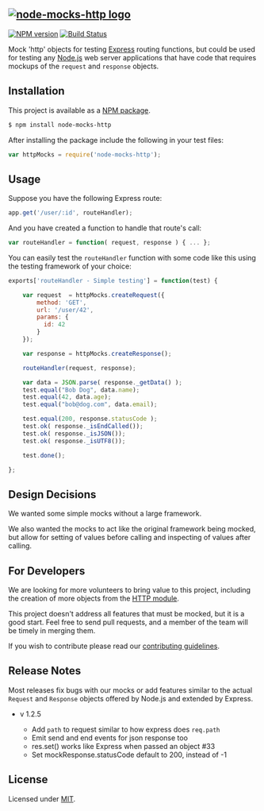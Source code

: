 [![node-mocks-http logo](https://raw.githubusercontent.com/wiki/howardabrams/node-mocks-http/images/nmh-logo-200x132.png)](https://github.com/howardabrams/node-mocks-http)
---
[![NPM version](https://badge.fury.io/js/node-mocks-http.png)](https://www.npmjs.com/package/node-mocks-http)
[![Build Status](https://travis-ci.org/howardabrams/node-mocks-http.svg?branch=master)](https://travis-ci.org/howardabrams/node-mocks-http)

Mock 'http' objects for testing [Express](http://expressjs.com/)
routing functions, but could be used for testing any
[Node.js](http://www.nodejs.org) web server applications that have
code that requires mockups of the `request` and `response` objects.

Installation
---

This project is available as a
[NPM package](https://www.npmjs.org/package/node-mocks-http).

```bash
$ npm install node-mocks-http
```

After installing the package include the following in your test files:

```js
var httpMocks = require('node-mocks-http');
```

Usage
---

Suppose you have the following Express route:

```js
app.get('/user/:id', routeHandler);
```

And you have created a function to handle that route's call:

```js
var routeHandler = function( request, response ) { ... };
```

You can easily test the `routeHandler` function with some code like
this using the testing framework of your choice:

```js
exports['routeHandler - Simple testing'] = function(test) {

    var request  = httpMocks.createRequest({
        method: 'GET',
        url: '/user/42',
        params: {
          id: 42
        }
    });

    var response = httpMocks.createResponse();

    routeHandler(request, response);

    var data = JSON.parse( response._getData() );
    test.equal("Bob Dog", data.name);
    test.equal(42, data.age);
    test.equal("bob@dog.com", data.email);

    test.equal(200, response.statusCode );
    test.ok( response._isEndCalled());
    test.ok( response._isJSON());
    test.ok( response._isUTF8());

    test.done();

};
```

Design Decisions
---

We wanted some simple mocks without a large framework.

We also wanted the mocks to act like the original framework being
mocked, but allow for setting of values before calling and inspecting
of values after calling.

For Developers
---

We are looking for more volunteers to bring value to this project,
including the creation of more objects from the
[HTTP module](http://nodejs.org/docs/latest/api/http.html).

This project doesn't address all features that must be
mocked, but it is a good start. Feel free to send pull requests,
and a member of the team will be timely in merging them.

If you wish to contribute please read our [contributing guidelines](CONTRIBUTING.md).


Release Notes
---

Most releases fix bugs with our mocks or add features similar to the
actual `Request` and `Response` objects offered by Node.js and extended
by Express.

* v 1.2.5

  * Add `path` to request similar to how express does `req.path`
  * Emit send and end events for json response too
  * res.set() works like Express when passed an object #33
  * Set mockResponse.statusCode default to 200, instead of -1


License
---

Licensed under [MIT](https://github.com/howardabrams/node-mocks-http/blob/master/LICENSE).
